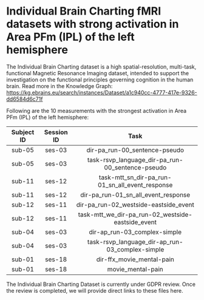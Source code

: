 # Individual Brain Charting fMRI datasets with strong activation in Area PFm (IPL) of the left hemisphere

The Individual Brain Charting dataset is a high spatial-resolution, multi-task, functional Magnetic Resonance Imaging dataset, intended to support the investigation on the functional principles governing cognition in the human brain.
Read more in the Knowledge Graph: https://kg.ebrains.eu/search/instances/Dataset/a1c940cc-4777-417e-9326-dd6584d6c71f

Following are the 10 measurements with the strongest activation in Area PFm (IPL) of the left hemisphere:

| Subject ID | Session ID | Task |
| :-: | :-: | :-: |
| sub-05 | ses-03 | dir-pa_run-00_sentence-pseudo|
| sub-05 | ses-03 | task-rsvp_language_dir-pa_run-00_sentence-pseudo|
| sub-11 | ses-12 | task-mtt_sn_dir-pa_run-01_sn_all_event_response|
| sub-11 | ses-12 | dir-pa_run-01_sn_all_event_response|
| sub-12 | ses-11 | dir-pa_run-02_westside-eastside_event|
| sub-12 | ses-11 | task-mtt_we_dir-pa_run-02_westside-eastside_event|
| sub-04 | ses-03 | dir-ap_run-03_complex-simple|
| sub-04 | ses-03 | task-rsvp_language_dir-ap_run-03_complex-simple|
| sub-01 | ses-18 | dir-ffx_movie_mental-pain|
| sub-01 | ses-18 | movie_mental-pain|


The Individual Brain Charting Dataset is currently under GDPR review. Once the review is completed, we will provide direct links to these files here.